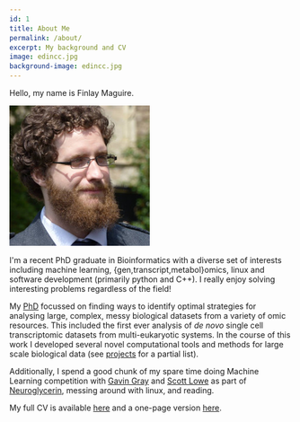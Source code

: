 ```yaml
---
id: 1
title: About Me
permalink: /about/
excerpt: My background and CV
image: edincc.jpg
background-image: edincc.jpg
---
```


Hello, my name is Finlay Maguire.

![Postgrad Research: Not even once](../images/wedding.jpg)

I'm a recent PhD graduate in Bioinformatics with a diverse set of interests
including machine learning, {gen,transcript,metabol}omics, linux and software
development (primarily python and C++).  I really enjoy solving interesting
problems regardless of the field!


My [PhD](https://github.com/fmaguire/PhD_thesis) focussed on finding ways to 
identify optimal strategies for analysing
large, complex, messy biological datasets from a variety of omic resources.
This included the first ever analysis of *de novo* single cell transcriptomic 
datasets from multi-eukaryotic systems.  In the course of this work 
I developed several novel computational tools and methods for large scale biological data
(see [projects](http://finlaymagui.re/projects) for a partial list).


Additionally, I spend a good chunk of my spare time doing Machine Learning competition
with [Gavin Gray](https://gngdb.github.io) and [Scott Lowe](http://scottclowe.com) 
as part of [Neuroglycerin](https://github.com/Neuroglycerin), messing around with linux,
and reading.


My full CV is available [here](https://github.com/fmaguire/CV/raw/master/Finlay_Maguire_CV.pdf)
and a one-page version [here](https://github.com/fmaguire/CV/raw/refactor/Finlay_Maguire_CV.pdf).
